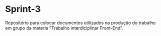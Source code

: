 # Sprint-3
Repositório para colocar documentos utilizados na produção do trabalho em grupo da materia "Trabalho interdiciplinar Front-End".
